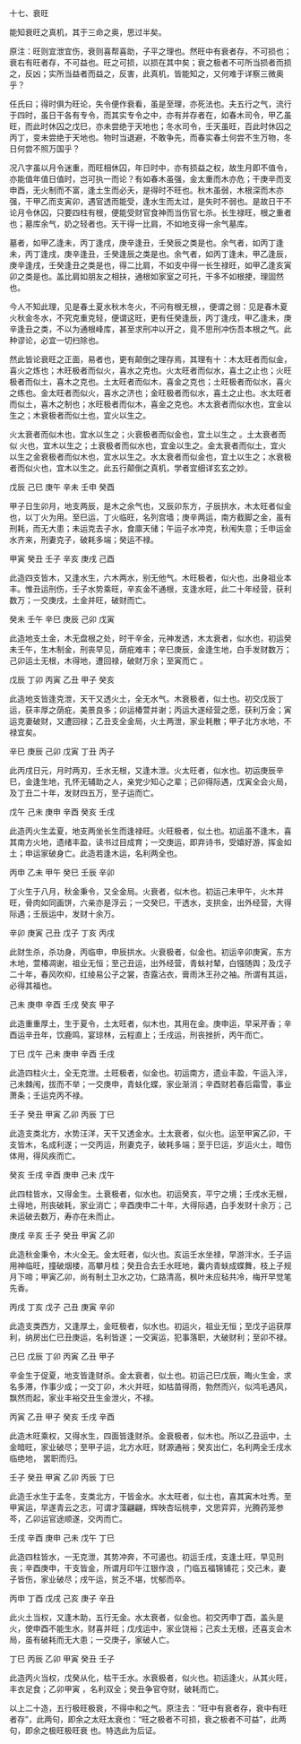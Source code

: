 十七、衰旺

能知衰旺之真机，其于三命之奥，思过半矣。

原注：旺则宜泄宜伤，衰则喜帮喜助，子平之理也。然旺中有衰者存，不可损也；衰右有旺者存，不可益也。旺之可损，以损在其中矣；衰之极者不可所当损者而损之，反凶；实所当益者而益之，反害，此真机，皆能知之，又何难于详察三微奥乎？

任氏曰；得时俱为旺论，失令便作衰看，虽是至理，亦死法也。夫五行之气，流行于四时，虽日干各有专令，而其实专令之中，亦有并存者在，如春木司令，甲乙虽旺，而此时休囚之戊巳，亦未尝绝于天地也；冬水司令，壬天虽旺，百此时休囚之丙丁，变未尝绝于天地也。物时当退避，不敢争先，而春实春土何尝不生万物，冬日何尝不照万国乎？

况八字虽以月令迷重，而旺相休囚，年日时中，亦有损益之权，故生月即不值令，亦能值年值日值时，岂可执一而论？有如春木虽强，金太重而木亦危；干庚辛而支申酉，无火制而不富，逢土生而必夭，是得时不旺也。秋木虽弱，木根深而木亦强，干甲乙而支寅卯，遇官透而能受，逢水生而太过，是失时不弱也。是故日干不论月令休囚，只要四柱有根，便能受财官食神而当伤官七杀。长生禄旺，根之重者也；墓库余气，奶之轻者也。天干得一比肩，不如地支得一余气墓库。

墓者，如甲乙逢未，丙丁逢戌，庚辛逢丑，壬癸辰之类是也。余气者，如丙丁逢未，丙丁逢戌，庚辛逢丑，壬癸逢辰之类是也。余气者，如丙丁逢未，甲乙逢辰，庚辛逢戌，壬癸逢丑之类是也，得二比肩，不如支中得一长生禄旺，如甲乙逢亥寅卯之类是也。盖比肩如朋友之相扶，通根如家室之可托，干多不如根挭，理固然也。

今人不知此理，见是春土夏水秋木冬火，不问有根无根，，便谓之弱：见是春木夏火秋金冬水，不究克重克轻，便谓这旺，更有任癸逢辰，丙丁逢戌，甲乙逢未，庚辛逢丑之类，不以为通根峰库，甚至求刑冲以开之，竟不思刑冲伤吾本根之气。此种谬论，必宜一切扫除也。

然此皆论衰旺之正面，易者也，更有颠倒之理存焉，其理有十：木太旺者而似金，喜火之炼也；木旺极者而似火，喜水之克也。火太旺者而似水，喜土之止也；火旺极者而似土，喜木之克也。土太旺者而似木，喜金之克也；土旺极者而似水，喜火之练也。金太旺者而似火，喜水之济也；金旺极者而似水，喜土之止也。水太旺者而似土，喜木之制也；水旺极者而似木，喜金之克也。木太衰者而似水也，宜金以生之；木衰极者而似土也，宜火以生之。

火太衰者而似木也，宜水以生之；火衰极者而似金也，宜土以生之 。土太衰者而似 火也，宜木以生之；土衰极者而似水也，宜金以生之。金太衰者而似土，宜火以生之金衰极者而似木也，宜水以生之。水太衰者而似金也，宜土以生之；水衰极者而似火也，宜木以生之。此五行颠倒之真机，学者宜细详玄玄之妙。

戊辰 己巳 庚午 辛未 壬申 癸酉

甲子日生卯月，地支两辰，是木之余气也，又辰卯东方，子辰拱水，木太旺者似金也，以丁火为用。至巳运，丁火临旺，名列宫墙；庚辛两运，南方截脚之金，虽有刑耗，而无大患；未运克去子水，食廪天储；午运子水冲克，秋闱失意；壬申运金水齐来，刑妻克子，破耗多端；癸运不禄。

甲寅 癸丑 壬子 辛亥 庚戌 己酉

此造四支皆木，又逢水生，六木两水，别无他气。木旺极者，似火也，出身祖业本丰。惟丑运刑伤，壬子水势乘旺，辛亥金不通根，支逢水旺，此二十年经营，获利数万；一交庚戌，土金并旺，破财而亡。

癸未 壬午 辛巳 庚辰 己卯 戊寅

此造地支土金，木无盘根之处，时干辛金，元神发透，木太衰者，似水也，初运癸未壬午，生木制金，刑丧早见，荫疪难丰；辛巳庚辰，金逢生地，白手发财数万；己卯运土无根，木得地，遭回禄，破财万余；至寅而亡 。

戊辰 丁卯 丙寅 乙丑 甲子 癸亥

此造地支皆逢克泄，天干又透火土，全无水气。木衰极者，似土也。初交戊辰丁运，获丰厚之荫疪，美景良多；卯运椿萱并谢；丙运大遂经营之愿，获利万金；寅运克妻破财，又遭回禄；乙丑支全金局，火土两泄，家业耗散；甲子北方水地，不禄宜矣。

辛巳 庚辰 己卯 戊寅 丁丑 丙子

此丙戌日元，月时两刃，壬水无根，又逢木泄。火太旺者，似水也。初运庚辰辛巳，金逢生地，孔怀无辅助之人，亲党少知心之辈；己卯得际遇，戊寅全会火局，及丁丑二十年，发财四五万，至子运而亡。

戊午 己未 庚申 辛酉 癸亥 壬戌

此造丙火生孟夏，地支两坐长生而逢禄旺。火旺极者，似土也。初运虽不逢木，喜其南方火地，遗绪丰盈，读书过目成育；一交庚运，即弃诗书，受嬉好游，挥金如土；申运家破身亡。此造若逢木运，名利两全也。

丙申 乙未 甲午 癸巳 壬辰 辛卯

丁火生于八月，秋金秉令，又全金局。火衰者，似木也。初运己未甲午，火木并旺，骨肉如同画饼，六亲亦是浮云；一交癸巳，干透水，支拱金，出外经营，大得际遇；壬辰运中，发财十余万。

辛卯 庚寅 己丑 戊子 丁亥 丙戌

此财生杀，杀功身，丙临申，申辰拱水。火衰极者，似金也。初运辛卯庚寅，东方木地，萱椿凋谢，祖业无恒；至己丑运，出外经营，青蚨衬辇，白镪随舆；及戊子二十年，春风吹枊，红绫易公子之裳，杏露沾衣，膏雨沐王孙之袖。所谓有其运，必得其福也。

己未 庚申 辛酉 壬戌 癸亥 甲子

此造重重厚土，生于夏令，土太旺者，似木也，其用在金。庚申运，早采芹香；辛酉运辛丑年，饮鹿鸣，宴琼林，云程直上；壬戌运，刑丧挫折，丙午而亡。

丁巳 戊午 己未 庚申 辛酉 壬戌

此造四柱火土，全无克泄。土旺极者，似金也。初运南方，遗业丰盈，午运入泮，己未棘闱，拔而不举；一交庚申，青蚨化蝶，家业渐消；辛酉财若春后霜雪，事业萧条；壬运克丙不禄。

壬子 癸丑 甲寅 乙卯 丙辰 丁巳

此造支类北方，水势汪洋，天干又透金水。土太衰者，似火也。运至甲寅乙卯，干支皆木，名成利遂；一交丙运，刑妻克子，破耗多端；至于巳运，岁运火土，暗伤体用，得风疾而亡。

癸亥 壬戌 辛酉 庚申 己未 戊午

此四柱皆水，又得金生。土衰极者，似水也。初运癸亥，平宁之境；壬戌水无根，土得地，刑丧破耗，家业消亡；辛酉庚申二十年，大得际遇，白手发财十余万；己未运破去数万，寿亦在未而止。

庚戌 辛亥 壬子 癸丑 甲寅 乙卯

此造秋金秉令，木火全无。金太旺者，似火也。亥运壬水坐禄，早游泮水，壬子运用神临旺，撞破烟楼，高攀月桂；癸丑合去壬水旺地，囊内青蚨成蝶舞，枝上子规月下啼；甲寅乙卯，尚有制土卫水之功，仁路清高，枫叶未应毡共冷，梅开早觉笔先香。

丙戌 丁亥 戊子 己丑 庚寅 辛卯

此造支类西方，又逢厚土，金旺极者，似水也。初运火，祖业无恒；至戊子运获厚利，纳房出仁已丑庚运，名利皆遂；一交寅运，犯事落职，大破财利；至卯不禄。

己巳 戊辰 丁卯 丙寅 乙丑 甲子

辛金生于促夏，地支皆逢财杀。金太衰者，似土也。初运己巳戊辰，晦火生金，求名多滞，作事少成；一交丁卯，木火并旺，如枯苗得雨，勃然而兴，似鸿毛遇风，飘然而起，家业丰裕交丑生金泄火，不禄。

丙寅 乙丑 甲子 癸亥 壬戌 辛酉

此造木旺乘权，又得水生，四面皆逢财杀。金衰极者，似木也。所以乙丑运中，土金暗旺，家业破尽；至甲子运，北方水旺，财源通裕；癸亥出仁，名利两全壬戌水临绝地， 罢职而归。

壬子 癸丑 甲寅 乙卯 丙辰 丁巳

此造壬水生于孟冬，支类北方，干皆金水。水太旺者，似土也，喜其寅木吐秀。至甲寅运，早遂青云之志，可谓才藻翩翩，辉映杏坛桃李，文思弈弈，光腾药笼参芩，乙卯运官途顺遂，交丙而亡。

壬戌 辛酉 庚申 己未 戊午 丁巳

此造四柱皆水，一无克泄，其势冲奔，不可遏也。初运壬戌，支逢土旺，早见刑丧；辛酉庚申，干支皆金，所谓月印午江银作浪 ，门临五福锦铺花；交己未，妻子皆伤，家业破尽；戌午运，贫乏不堪，忧郁而卒。

丙申 丁酉 戊戌 己亥 庚子 辛丑

此火土当权，又逢木助，五行无金。水太衰者，似金也。初交丙申丁酉，盖头是火，使申酉不能生水，财喜并旺；戊戌运中，家业饶裕；己亥土无根，还喜支会木局，虽有破耗而无大患；一交庚子，家破人亡。

丁巳 丙辰 乙卯 甲寅 癸丑 壬子

此造丙火当权，戊癸从化，枯干壬水。水衰极者，似火也。初运逢火，从其火旺，丰衣足食；乙卯甲寅 ，名利双全；癸丑争官夺财，破耗而亡。

以上二十造，五行极旺极衰，不得中和之气。原注去：“旺中有衰者存，衰中有旺者存”，此两句，即余之太旺太衰也：“旺之极者不可损，衰之极者不可益”，此两句，即余之极旺极旺衰 也。特选此为后证。

